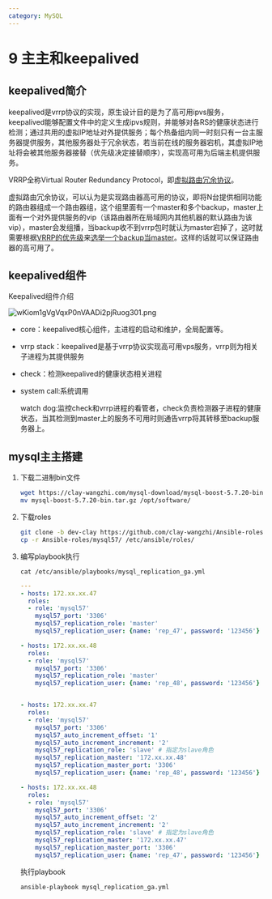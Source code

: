 ```yaml
---
category: MySQL
---
```

# 9 主主和keepalived

## keepalived简介

 keepalived是vrrp协议的实现，原生设计目的是为了高可用ipvs服务，keepalived能够配置文件中的定义生成ipvs规则，并能够对各RS的健康状态进行检测；通过共用的虚拟IP地址对外提供服务；每个热备组内同一时刻只有一台主服务器提供服务，其他服务器处于冗余状态，若当前在线的服务器宕机，其虚拟IP地址将会被其他服务器接替（优先级决定接替顺序），实现高可用为后端主机提供服务。

VRRP全称Virtual Router Redundancy Protocol，即[虚拟路由冗余协议](http://en.wikipedia.org/wiki/VRRP)。

虚拟路由冗余协议，可以认为是实现路由器高可用的协议，即将N台提供相同功能的路由器组成一个路由器组，这个组里面有一个master和多个backup，master上面有一个对外提供服务的vip（该路由器所在局域网内其他机器的默认路由为该vip），master会发组播，当backup收不到vrrp包时就认为master宕掉了，这时就需要根据[VRRP的优先级](http://tools.ietf.org/html/rfc5798#section-5.1)来[选举一个backup当master](http://en.wikipedia.org/wiki/Virtual_Router_Redundancy_Protocol#Elections_of_master_routers)。这样的话就可以保证路由器的高可用了。

## keepalived组件

  Keepalived组件介绍

![wKiom1gVgVqxP0nVAADi2pjRuog301.png](https://clay-blog.oss-cn-shanghai.aliyuncs.com/img/wKiom1gVgVqxP0nVAADi2pjRuog301.png)

* core：keepalived核心组件，主进程的启动和维护，全局配置等。

* vrrp stack：keepalived是基于vrrp协议实现高可用vps服务，vrrp则为相关子进程为其提供服务

* check：检测keepalived的健康状态相关进程 

* system call:系统调用

  watch dog:监控check和vrrp进程的看管者，check负责检测器子进程的健康状态，当其检测到master上的服务不可用时则通告vrrp将其转移至backup服务器上。

## mysql主主搭建

1. 下载二进制bin文件

   ```bash
   wget https://clay-wangzhi.com/mysql-download/mysql-boost-5.7.20-bin.tar.gz
   mv mysql-boost-5.7.20-bin.tar.gz /opt/software/
   ```

2. 下载roles

   ```bash
   git clone -b dev-clay https://github.com/clay-wangzhi/Ansible-roles.git
   cp -r Ansible-roles/mysql57/ /etc/ansible/roles/
   ```

3. 编写playbook执行

   `cat /etc/ansible/playbooks/mysql_replication_ga.yml`

   ```yaml
   ---
   - hosts: 172.xx.xx.47
     roles:
     - role: 'mysql57'
       mysql57_port: '3306'
       mysql57_replication_role: 'master'
       mysql57_replication_user: {name: 'rep_47', password: '123456'}
   
   - hosts: 172.xx.xx.48
     roles:
     - role: 'mysql57'
       mysql57_port: '3306'
       mysql57_replication_role: 'master'
       mysql57_replication_user: {name: 'rep_48', password: '123456'}
   
   
   - hosts: 172.xx.xx.47
     roles:
     - role: 'mysql57'
       mysql57_port: '3306'
       mysql57_auto_increment_offset: '1'
       mysql57_auto_increment_increment: '2'
       mysql57_replication_role: 'slave' # 指定为slave角色
       mysql57_replication_master: '172.xx.xx.48'
       mysql57_replication_master_port: '3306'
       mysql57_replication_user: {name: 'rep_48', password: '123456'}
   
   - hosts: 172.xx.xx.48
     roles:
     - role: 'mysql57'
       mysql57_port: '3306'
       mysql57_auto_increment_offset: '2'
       mysql57_auto_increment_increment: '2'
       mysql57_replication_role: 'slave' # 指定为slave角色
       mysql57_replication_master: '172.xx.xx.47'
       mysql57_replication_master_port: '3306'
       mysql57_replication_user: {name: 'rep_47', password: '123456'}
   ```

   执行playbook

   ```bash
   ansible-playbook mysql_replication_ga.yml
   ```

   



